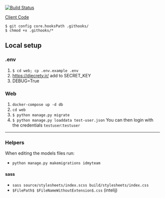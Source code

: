 [![Build Status](https://github.com/maxisme/idmyteam-server/workflows/ID%20My%20Team%20Server/badge.svg)](https://github.com/maxisme/idmyteam-server/actions)

[Client Code](https://github.com/maxisme/idmyteam-server)

```
$ git config core.hooksPath .githooks/
$ chmod +x .githooks/*
```

## Local setup
### .env
1. `$ cd web; cp .env.example .env`
2. https://djecrety.ir/ add to SECRET_KEY
3. DEBUG=True
### Web
1. `docker-compose up -d db`
2. `cd web`
3. `$ python manage.py migrate`
4. `$ python manage.py loaddata test-user.json`
You can then login with the credentials `testuser`:`testuser`

____

### Helpers
When editing the models files run:
 - `python manage.py makemigrations idmyteam`


#### sass
 - `sass source/stylesheets/index.scss build/stylesheets/index.css`
 - `$FilePath$ $FileNameWithoutExtension$.css` (intelij)